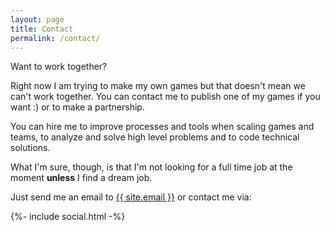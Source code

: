 ```yaml
---
layout: page
title: Contact
permalink: /contact/
---
```


Want to work together?

Right now I am trying to make my own games but that doesn't mean we can't work together. You can contact me to publish one of my games if you want :) or to make a partnership.

You can hire me to improve processes and tools when scaling games and teams, to analyze and solve high level problems and to code technical solutions.

What I'm sure, though, is that I'm not looking for a full time job at the moment **unless** I find a dream job.

Just send me an email to <a class="u-email" href="mailto:{{ site.email }}">{{ site.email }}</a> or contact me via:

<div>
   {%- include social.html -%}
</div>